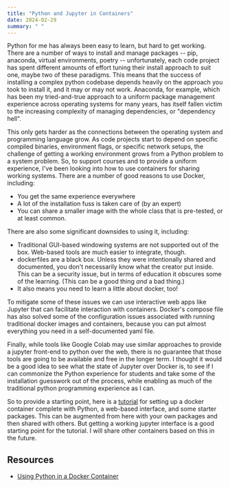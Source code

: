 ```yaml
---
title: "Python and Jupyter in Containers"
date: 2024-02-29
summary: " "
---
```


Python for me has always been easy to learn, but hard to get working.  There are a number of ways to install and manage packages -- pip, anaconda, virtual environments, poetry --  unfortunately, each code project has spent different amounts of effort tuning their install approach to suit one, maybe two of these paradigms.  This means that the success of installing a complex python codebase depends heavily on the approach you took to install it, and it may or may not work.  Anaconda, for example, which has been my tried-and-true approach to a uniform package management experience across operating systems for many years, has itself fallen victim to the increasing complexity of managing dependencies, or "dependency hell".

This only gets harder as the connections between the operating system and programming language grow.  As code projects start to depend on specific compiled binaries, environment flags, or specific network setups, the challenge of getting a working environment grows from a Python problem to a system problem.  So, to support courses and to provide a uniform experience, I've been looking into how to use containers for sharing working systems.  There are a number of good reasons to use Docker, including:

* You get the same experience everywhere
* A lot of the installation fuss is taken care of (by an expert)
* You can share a smaller image with the whole class that is pre-tested, or at least common.

There are also some significant downsides to using it, including:

* Traditional GUI-based windowing systems are not supported out of the box.  Web-based tools are much easier to integrate, though.  
* dockerfiles are a black box.  Unless they were intentionally shared and documented, you don't necessarily know what the creator put inside.  This can be a security issue, but in terms of education it obscures some of the learning.  (This can be a good thing _and_ a bad thing.)
* It also means you need  to learn a little about docker, too!

To mitigate some of these issues we can use interactive web apps like Jupyter that can facilitate interaction with containers.  Docker's compose file has also solved some of the configuration issues associated with running traditional docker images and containers, because you can put almost everything you need in a self-documented yaml file.

Finally, while tools like Google Colab may use similar approaches to provide a jupyter front-end to python over the web, there is no guarantee that those tools are going to be available and free in the longer term.  I thought it would be a good idea to see what the state of Jupyter over Docker is, to see if I can commonize the Python experience for students and take some of the installation guesswork out of the process, while enabling as much of the traditional python programming experience as I can.

So to provide a starting point, here is a [tutorial](/notebook/docker/jupyter-in-docker/) for setting up a docker container complete with Python, a web-based interface, and some starter packages.  This can be augmented from here with your own packages and then shared with others.  But getting a working jupyter interface is a good starting point for the tutorial.  I will share other containers based on this in the future.

## Resources

* [Using Python in a Docker Container](/notebook/docker/jupyter-in-docker/)